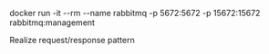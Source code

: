 docker run -it --rm --name rabbitmq -p 5672:5672 -p 15672:15672 rabbitmq:management

Realize request/response pattern 

